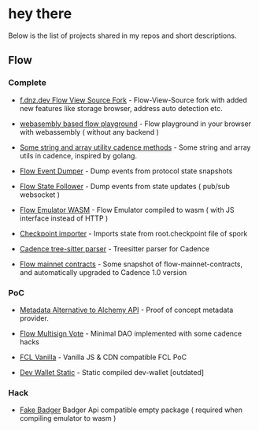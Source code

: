 # hey there 

Below is the list of projects shared in my repos and short descriptions. 

## Flow

### Complete 

- [f.dnz.dev Flow View Source Fork](https://github.com/bluesign/flow-view-source) - Flow-View-Source fork with added new features like storage browser, address auto detection etc. 

- [webasembly based flow playground](https://github.com/bluesign/wasmPlayground) - Flow playground in your browser with webassembly ( without any backend ) 

- [Some string and array utility cadence methods](https://github.com/bluesign/flow-utils) - Some string and array utils in cadence, inspired by golang.

- [Flow Event Dumper](https://github.com/bluesign/Flow-EventDumper) - Dump events from protocol state snapshots 

- [Flow State Follower](https://github.com/bluesign/Flow-StateFollower) - Dump events from state updates ( pub/sub websocket ) 

- [Flow Emulator WASM](https://github.com/bluesign/emulatorWasm) - Flow Emulator compiled to wasm ( with JS interface instead of HTTP ) 

- [Checkpoint importer](https://github.com/bluesign/checkpointState) - Imports state from root.checkpoint file of spork 

- [Cadence tree-sitter parser](https://github.com/bluesign/cadence-tree-sitter) - Treesitter parser for Cadence 

- [Flow mainnet contracts](https://github.com/bluesign/mainnet-contracts) - Some snapshot of flow-mainnet-contracts, and automatically upgraded to Cadence 1.0 version 

### PoC

- [Metadata Alternative to Alchemy API](https://github.com/bluesign/metaWrapper) - Proof of concept metadata provider.

- [Flow Multisign Vote](https://github.com/bluesign/flow-multisign-vote) - Minimal DAO implemented with some cadence hacks 

- [FCL Vanilla](https://github.com/bluesign/fcl-vanilla) - Vanilla JS & CDN compatible FCL PoC

- [Dev Wallet Static](https://github.com/bluesign/dev-wallet-static) - Static compiled dev-wallet [outdated]


### Hack 

- [Fake Badger](https://github.com/bluesign/fakeBadger) Badger Api compatible empty package ( required when compiling emulator to wasm ) 

 
